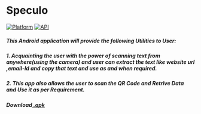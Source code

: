 # Speculo
[![Platform](https://img.shields.io/badge/platform-android-blue.svg)](http://developer.android.com/index.html)
[![API](https://img.shields.io/badge/API-20%2B-blue.svg?style=flat)](https://android-arsenal.com/api?level=20)

##### This Android application will provide the following Utilities to User:
##### 1. Acquainting the user with the power of scanning text from anywhere(using the camera) and user can extract the text like website url ,email-Id and copy that text and use as and when required.
##### 2. This app also allows the user to scan the QR Code and Retrive Data and Use it as per Requirement.   

##### Download[ .apk](https://drive.google.com/open?id=1-lawdaTrGwMC_q4xbn8qlvPV-NcvVHWz)

